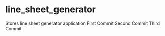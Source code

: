 # line_sheet_generator
Stores line sheet generator application
First Commit
Second Commit
Third Commit